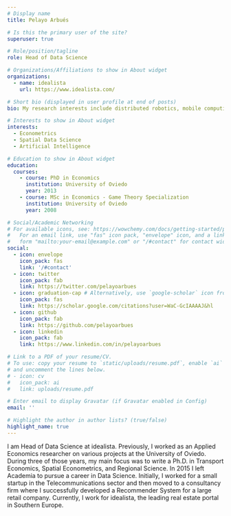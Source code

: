 ```yaml
---
# Display name
title: Pelayo Arbués

# Is this the primary user of the site?
superuser: true

# Role/position/tagline
role: Head of Data Science

# Organizations/Affiliations to show in About widget
organizations:
  - name: idealista
    url: https://www.idealista.com/

# Short bio (displayed in user profile at end of posts)
bio: My research interests include distributed robotics, mobile computing and programmable matter.

# Interests to show in About widget
interests:
  - Econometrics
  - Spatial Data Science
  - Artificial Intelligence

# Education to show in About widget
education:
  courses:
    - course: PhD in Economics
      institution: University of Oviedo
      year: 2013
    - course: MSc in Economics - Game Theory Specialization
      institution: University of Oviedo
      year: 2008

# Social/Academic Networking
# For available icons, see: https://wowchemy.com/docs/getting-started/page-builder/#icons
#   For an email link, use "fas" icon pack, "envelope" icon, and a link in the
#   form "mailto:your-email@example.com" or "/#contact" for contact widget.
social:
  - icon: envelope
    icon_pack: fas
    link: '/#contact'
  - icon: twitter
    icon_pack: fab
    link: https://twitter.com/pelayoarbues
  - icon: graduation-cap # Alternatively, use `google-scholar` icon from `ai` icon pack
    icon_pack: fas
    link: https://scholar.google.com/citations?user=WaC-GcIAAAAJ&hl
  - icon: github
    icon_pack: fab
    link: https://github.com/pelayoarbues
  - icon: linkedin
    icon_pack: fab
    link: https://www.linkedin.com/in/pelayoarbues

# Link to a PDF of your resume/CV.
# To use: copy your resume to `static/uploads/resume.pdf`, enable `ai` icons in `params.toml`,
# and uncomment the lines below.
# - icon: cv
#   icon_pack: ai
#   link: uploads/resume.pdf

# Enter email to display Gravatar (if Gravatar enabled in Config)
email: ''

# Highlight the author in author lists? (true/false)
highlight_name: true
---
```


I am Head of Data Science at idealista. Previously, I worked as an Applied Economics researcher on various projects at the University of Oviedo. During three of those years, my main focus was to write a Ph.D. in Transport Economics, Spatial Econometrics, and Regional Science. In 2015 I left Academia to pursue a career in Data Science. Initially, I worked for a small startup in the Telecommunications sector and then moved to a consultancy firm where I successfully developed a Recommender System for a large retail company. Currently, I work for idealista, the leading real estate portal in Southern Europe.
